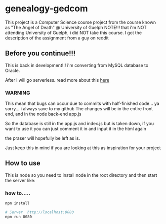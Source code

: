 # genealogy-gedcom
This project is a Computer Science course project from the course known as "The Angel of Death" @ University of Guelph
NOTE!!! that i'm NOT attending University of Guelph, i did NOT take this course. I got the description of the assignment from a guy on reddit

## Before you continue!!!
This is back in development!!!
i'm converting from MySQL database to Oracle.

After i will go serverless. read more about this [here](https://johnpapa.net/shifting-your-node-express-apis-to-serverless/)

### WARNING

This mean that bugs can occur due to commits with half-finished code... ya sorry... i always save to my github
The changes will be in the entire front end, and in the node back-end app.js

So the database is still in the app.js and index.js but is taken down, if you want to use it you can just comment it in and input it in the html again 

the praser will hopefully be left as is.

Just keep this in mind if you are looking at this as inspiration for your project 

## How to use
This is node so you need to install node in the root directory and then start the server like:
### how to.....
```Bash
npm install

# Server  http://localhost:8080
npm run 8080

```
